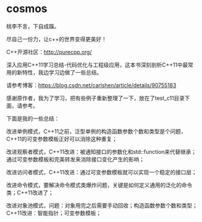 cosmos
======
桃李不言，下自成蹊。

尽自己一份力，让c++的世界变得更美好！

C++开源社区：http://purecpp.org/

深入应用C++11学习总结-代码优化与工程级应用，这本书深刻剖析C++11中最常用的新特性，我边学习边做了一些总结。

请参考博客：https://blog.csdn.net/carlshen/article/details/90755183

感谢原作者，我为了学习，把有些例子重新整理了一下，放在了test_c11目录下面，请参考。

下面是我的一些总结：

改进单例模式，C++11之前，泛型单例的构造函数参数个数和类型是个问题，C++11的可变参数模板正好可以消除这种重复；

改进观察者模式，C++11改进：被通知接口的参数化和std::function来代替继承；通过可变参数模板和完美转发来消除接口变化产生的影响；

改进访问者模式，C++11改进：通过可变参数模板就可以实现一个稳定的接口层；

改进命令模式，要解决命令模式类爆炸问题，关键是如何定义通用的泛化的命令类；C++11改进了；

改进对象池模式，问题：对象用完之后需要手动回收；构造函数参数个数和类型；C++11改进：智能指针；可变参数模板；


